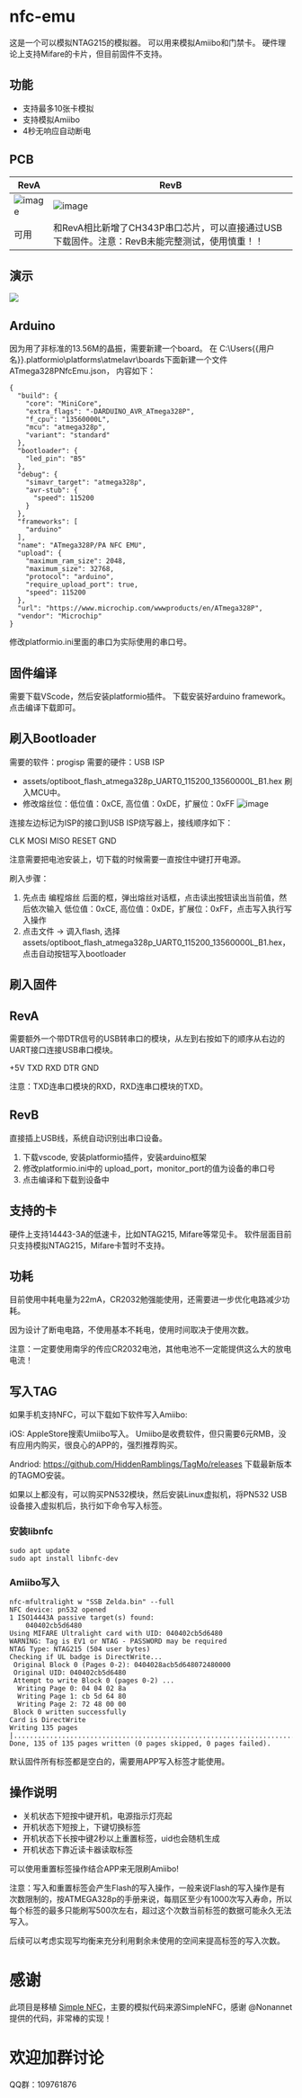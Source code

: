 # nfc-emu


这是一个可以模拟NTAG215的模拟器。
可以用来模拟Amiibo和门禁卡。
硬件理论上支持Mifare的卡片，但目前固件不支持。

## 功能

* 支持最多10张卡模拟
* 支持模拟Amiibo
* 4秒无响应自动断电

## PCB 

| RevA | RevB |
| --- | --- |
| ![image](https://raw.githubusercontent.com/solosky/nfc-emu/main/assets/nfc-emu-revA.jpg) | ![image](https://raw.githubusercontent.com/solosky/nfc-emu/main/assets/nfc-emu-revB.jpg) | 
| 可用 | 和RevA相比新增了CH343P串口芯片，可以直接通过USB下载固件。注意：RevB未能完整测试，使用慎重！！|

## 演示

[![](https://bb-embed.herokuapp.com/embed?v=BV1D24y1Z7Rh)](https://player.bilibili.com/player.html?aid=688118575&bvid=BV1D24y1Z7Rh&cid=835047325&page=1)


## Arduino

因为用了非标准的13.56M的晶振，需要新建一个board。
在 C:\Users\{{用户名}}\.platformio\platforms\atmelavr\boards下面新建一个文件 ATmega328PNfcEmu.json， 内容如下：

```
{
  "build": {
    "core": "MiniCore",
    "extra_flags": "-DARDUINO_AVR_ATmega328P",
    "f_cpu": "13560000L",
    "mcu": "atmega328p",
    "variant": "standard"
  },
  "bootloader": {
    "led_pin": "B5"
  },
  "debug": {
    "simavr_target": "atmega328p",
    "avr-stub": {
      "speed": 115200
    }
  },
  "frameworks": [
    "arduino"
  ],
  "name": "ATmega328P/PA NFC EMU",
  "upload": {
    "maximum_ram_size": 2048,
    "maximum_size": 32768,
    "protocol": "arduino",
    "require_upload_port": true,
    "speed": 115200
  },
  "url": "https://www.microchip.com/wwwproducts/en/ATmega328P",
  "vendor": "Microchip"
}
```
修改platformio.ini里面的串口为实际使用的串口号。


## 固件编译

需要下载VScode，然后安装platformio插件。
下载安装好arduino framework。点击编译下载即可。


## 刷入Bootloader

需要的软件：progisp 
需要的硬件：USB ISP
* assets/optiboot_flash_atmega328p_UART0_115200_13560000L_B1.hex 刷入MCU中。
* 修改熔丝位：低位值：0xCE, 高位值：0xDE，扩展位：0xFF
![image](https://raw.githubusercontent.com/solosky/nfc-emu/main/assets/fuse.png)

连接左边标记为ISP的接口到USB ISP烧写器上，接线顺序如下：

CLK MOSI MISO RESET GND 

注意需要把电池安装上，切下载的时候需要一直按住中键打开电源。


刷入步骤：
 1. 先点击 编程熔丝 后面的框，弹出熔丝对话框，点击读出按钮读出当前值，然后依次输入 低位值：0xCE, 高位值：0xDE，扩展位：0xFF，点击写入执行写入操作
 2. 点击文件 -> 调入flash, 选择assets/optiboot_flash_atmega328p_UART0_115200_13560000L_B1.hex，点击自动按钮写入bootloader
 
## 刷入固件

## RevA 

需要额外一个带DTR信号的USB转串口的模块，从左到右按如下的顺序从右边的UART接口连接USB串口模块。

+5V TXD RXD DTR GND 

注意：TXD连串口模块的RXD，RXD连串口模块的TXD。


## RevB 

直接插上USB线，系统自动识别出串口设备。

1. 下载vscode, 安装platformio插件，安装arduino框架
2. 修改platformio.ini中的 upload_port，monitor_port的值为设备的串口号
3. 点击编译和下载到设备中



## 支持的卡

硬件上支持14443-3A的低速卡，比如NTAG215, Mifare等常见卡。
软件层面目前只支持模拟NTAG215，Mifare卡暂时不支持。

## 功耗

目前使用中耗电量为22mA，CR2032勉强能使用，还需要进一步优化电路减少功耗。

因为设计了断电电路，不使用基本不耗电，使用时间取决于使用次数。

注意：一定要使用南孚的传应CR2032电池，其他电池不一定能提供这么大的放电电流！

## 写入TAG

如果手机支持NFC，可以下载如下软件写入Amiibo:

iOS: AppleStore搜索Umiibo写入。
Umiibo是收费软件，但只需要6元RMB，没有应用内购买，很良心的APP的，强烈推荐购买。

Andriod: https://github.com/HiddenRamblings/TagMo/releases 下载最新版本的TAGMO安装。


如果以上都没有，可以购买PN532模块，然后安装Linux虚拟机，将PN532 USB设备接入虚拟机后，执行如下命令写入标签。

### 安装libnfc 

```
sudo apt update
sudo apt install libnfc-dev
```

### Amiibo写入
```
nfc-mfultralight w "SSB Zelda.bin" --full
NFC device: pn532 opened
1 ISO14443A passive target(s) found:
	040402cb5d6480
Using MIFARE Ultralight card with UID: 040402cb5d6480
WARNING: Tag is EV1 or NTAG - PASSWORD may be required
NTAG Type: NTAG215 (504 user bytes)
Checking if UL badge is DirectWrite...
 Original Block 0 (Pages 0-2): 0404028acb5d648072480000
 Original UID: 040402cb5d6480
 Attempt to write Block 0 (pages 0-2) ...
  Writing Page 0: 04 04 02 8a
  Writing Page 1: cb 5d 64 80
  Writing Page 2: 72 48 00 00
 Block 0 written successfully
Card is DirectWrite
Writing 135 pages |.......................................................................................................................................|
Done, 135 of 135 pages written (0 pages skipped, 0 pages failed).

```

默认固件所有标签都是空白的，需要用APP写入标签才能使用。

## 操作说明

* 关机状态下短按中键开机，电源指示灯亮起
* 开机状态下短按上，下键切换标签
* 开机状态下长按中键2秒以上重置标签，uid也会随机生成
* 开机状态下靠近读卡器读取标签 

可以使用重置标签操作结合APP来无限刷Amiibo!

注意：写入和重置标签会产生Flash的写入操作，一般来说Flash的写入操作是有次数限制的，按ATMEGA328p的手册来说，每扇区至少有1000次写入寿命，所以每个标签的最多只能刷写500次左右，超过这个次数当前标签的数据可能永久无法写入。

后续可以考虑实现写均衡来充分利用剩余未使用的空间来提高标签的写入次数。
 
# 感谢 

此项目是移植 [Simple NFC](https://github.com/Nonannet/simple-nfc)，主要的模拟代码来源SimpleNFC，感谢 @Nonannet 提供的代码，非常棒的实现！

# 欢迎加群讨论 

QQ群：109761876

